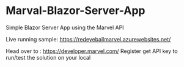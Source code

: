 # Marval-Blazor-Server-App
Simple Blazor Server App using the Marvel API

Live running sample: https://redeyeballmarvel.azurewebsites.net/

Head over to : https://developer.marvel.com/
Register get API key to run/test the solution on your local
